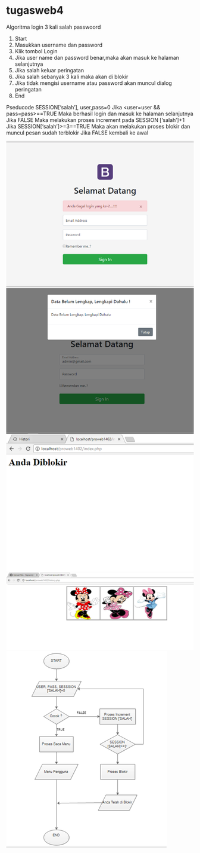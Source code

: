 # tugasweb4
Algoritma login 3 kali salah passwoord
1.	Start
2.	Masukkan username dan password
3.	Klik tombol Login
4.	Jika user name dan password benar,maka akan masuk ke halaman selanjutnya
5.	Jika salah keluar peringatan
6.	Jika salah sebanyak 3 kali maka akan di blokir
7.	Jika tidak mengisi username atau password akan muncul dialog peringatan 
8.	End


Pseducode
SESSION[‘salah’], user,pass=0
Jika <user=user && pass=pass>==TRUE
Maka berhasil login dan masuk ke halaman selanjutnya 
Jika FALSE
Maka melakukan proses increment pada SESSION [‘salah’]+1
Jika SESSION[‘salah’]>=3==TRUE
Maka akan melakukan proses blokir dan muncul pesan sudah terblokir
Jika FALSE kembali ke awal 

![ss](https://github.com/HapsariAjiWahyudi27/tugasweb4/blob/master/1.PNG)
![ss](https://github.com/HapsariAjiWahyudi27/tugasweb4/blob/master/2.PNG)
![ss](https://github.com/HapsariAjiWahyudi27/tugasweb4/blob/master/3.PNG)
![ss](https://github.com/HapsariAjiWahyudi27/tugasweb4/blob/master/4.PNG)
![ss](https://github.com/HapsariAjiWahyudi27/tugasweb4/blob/master/5.PNG)




